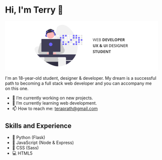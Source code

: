 # Hi, I'm Terry 👋
![](https://raw.githubusercontent.com/teraprath/teraprath/main/BannerV2.jpg)

I'm an 18-year-old student, designer & developer. My dream is a successful path to becoming a full stack web developer and you can accompany me on this one.

- 🔭 I’m currently working on new projects. 
- 🌱 I’m currently learning web development. 
- 📫 How to reach me: teraprath@gmail.com 

## Skills and Experience
- 🐍 Python (Flask)
- 📱 JavaScript (Node & Express)
- 📝 CSS (Sass)
- 💻 HTML5
